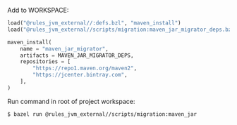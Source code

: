 Add to WORKSPACE:

```python
load("@rules_jvm_external//:defs.bzl", "maven_install")
load("@rules_jvm_external//scripts/migration:maven_jar_migrator_deps.bzl", "MAVEN_JAR_MIGRATOR_DEPS")

maven_install(
    name = "maven_jar_migrator",
    artifacts = MAVEN_JAR_MIGRATOR_DEPS,
    repositories = [
        "https://repo1.maven.org/maven2",
        "https://jcenter.bintray.com",
    ],
)
```

Run command in root of project workspace: 

```
$ bazel run @rules_jvm_external//scripts/migration:maven_jar
```